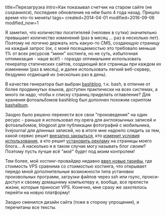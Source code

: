title=Перезагрузка
intro=Как показывал счетчик на старом сайте (не сохранился), последнее обновление на нём было 4 года назад. Пришло время что-то менять!
tags=
created=2014-04-01
modified=2016-09-06
modified_now=1


Я заметил, что количество посетителей (человек в сутки) значительно превышает количество изменений (раз в месяц ... раз в несколько лет). Поэтому не логично держать хоть какую-то CMS, создающую страницу на каждый запрос (ок, с моей посещаемостью это требовало меньше 1% от всех ресурсов "мини" хостинга, но не суть, избыточная оптимизация - наше всё!) - гораздо оптимальнее использовать генератор статических сайтов, создающий все страницы при каждом их изменении (раз в месяц), и далее использовать легкий веб-сервер, бездумно отдающий их (несколько раз в день).

В качестве генератора был выбран [bashblog](https://github.com/cfenollosa/bashblog/), т.к. bash, в отличие от более продвинутых языков, доступен практически на всех системах, а много ли надо, чтобы к списку страниц приделать оглавление? Для хранения фотоальбомов bashblog был дополнен похожим скриптом [bashalbum](https://github.com/Lex-2008/bashalbum).

Заодно было решено перенести все свои "произведения" на один ресурс - раньше я использовал my.opera для англоязычных записей и фотоальбомов, blogpost для публикации фотографий с мобильника, livejournal для длинных записей, но в итоге мне надоело следить за тем, какой сервис решит [внезапно закрыться](http://www.opera.com/ru/whereismyopera), кто [изменит условия использования](http://www.google.com/intl/ru/policies/terms/changes/), а кто решит [установить рекламу](http://news.livejournal.com/91919.html) на страницы моего блога...
А насколько я в таком случае могу называть блог _своим_?
Поэтому пусть лучше всё "_моё_" будет под _моим_ контролем!

Тем более, мой хостинг-провайдер недавно [ввел новые тарифы](http://infobox.ru/blog/director-column/perehod-na-novuju-platformu-okazanija-uslug/), где стоимость VPS сравнима со стоимостью хостинга, что открывает передо мной дополнительные возможности типа установки произвольных программ, загрузки файлов через ssh или rsync, прокси-доступ к своему домашнему компьютеру и, вообще, все прелести жизни, которые приносит VPS. Конечно, мне сразу же захотелось перейти на новую платформу!

Заодно сменился дизайн сайта (тоже в сторону упрощения), и перечитаны все тексты.
